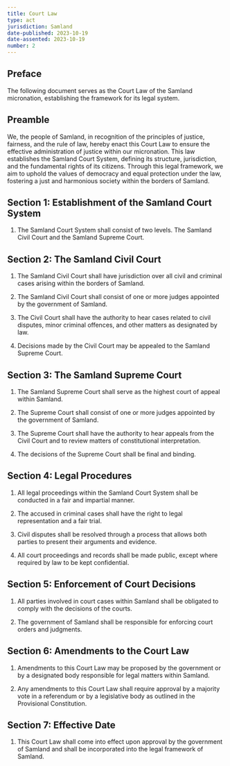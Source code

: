 ```yaml
---
title: Court Law
type: act
jurisdiction: Samland
date-published: 2023-10-19
date-assented: 2023-10-19
number: 2
---
```


## Preface

The following document serves as the Court Law of the Samland micronation, establishing the framework for its legal system.

## Preamble

We, the people of Samland, in recognition of the principles of justice, fairness, and the rule of law, hereby enact this Court Law to ensure the effective administration of justice within our micronation. This law establishes the Samland Court System, defining its structure, jurisdiction, and the fundamental rights of its citizens. Through this legal framework, we aim to uphold the values of democracy and equal protection under the law, fostering a just and harmonious society within the borders of Samland.

## Section 1: Establishment of the Samland Court System

1. The Samland Court System shall consist of two levels. The Samland Civil Court and the Samland Supreme Court.

## Section 2: The Samland Civil Court

1. The Samland Civil Court shall have jurisdiction over all civil and criminal cases arising within the borders of Samland.

2. The Samland Civil Court shall consist of one or more judges appointed by the government of Samland.

3. The Civil Court shall have the authority to hear cases related to civil disputes, minor criminal offences, and other matters as designated by law.

4. Decisions made by the Civil Court may be appealed to the Samland Supreme Court.

## Section 3: The Samland Supreme Court

1. The Samland Supreme Court shall serve as the highest court of appeal within Samland.

2. The Supreme Court shall consist of one or more judges appointed by the government of Samland.

3. The Supreme Court shall have the authority to hear appeals from the Civil Court and to review matters of constitutional interpretation.

4. The decisions of the Supreme Court shall be final and binding.

## Section 4: Legal Procedures

1. All legal proceedings within the Samland Court System shall be conducted in a fair and impartial manner.

2. The accused in criminal cases shall have the right to legal representation and a fair trial.

3. Civil disputes shall be resolved through a process that allows both parties to present their arguments and evidence.

4. All court proceedings and records shall be made public, except where required by law to be kept confidential.

## Section 5: Enforcement of Court Decisions

1. All parties involved in court cases within Samland shall be obligated to comply with the decisions of the courts.

2. The government of Samland shall be responsible for enforcing court orders and judgments.

## Section 6: Amendments to the Court Law

1. Amendments to this Court Law may be proposed by the government or by a designated body responsible for legal matters within Samland.

2. Any amendments to this Court Law shall require approval by a majority vote in a referendum or by a legislative body as outlined in the Provisional Constitution.

## Section 7: Effective Date

1. This Court Law shall come into effect upon approval by the government of Samland and shall be incorporated into the legal framework of Samland.
